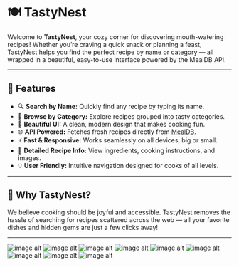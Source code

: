 # 🍽️ TastyNest

Welcome to **TastyNest**, your cozy corner for discovering mouth-watering recipes! Whether you’re craving a quick snack or planning a feast, TastyNest helps you find the perfect recipe by name or category — all wrapped in a beautiful, easy-to-use interface powered by the MealDB API.  

---

## 🌟 Features

- 🔍 **Search by Name:** Quickly find any recipe by typing its name.
- 📂 **Browse by Category:** Explore recipes grouped into tasty categories.
- 🎨 **Beautiful UI:** A clean, modern design that makes cooking fun.
- 🌐 **API Powered:** Fetches fresh recipes directly from [MealDB](https://www.themealdb.com/api.php).
- ⚡ **Fast & Responsive:** Works seamlessly on all devices, big or small.
- 🥗 **Detailed Recipe Info:** View ingredients, cooking instructions, and images.
- 💡 **User Friendly:** Intuitive navigation designed for cooks of all levels.

---

## 🎯 Why TastyNest?

We believe cooking should be joyful and accessible. TastyNest removes the hassle of searching for recipes scattered across the web — all your favorite dishes and hidden gems are just a few clicks away!

---
![image alt](https://github.com/Prabod-Sandaruwan/TastyNest/blob/master/images/Screenshot%201.png?raw=true)
![image alt](https://github.com/Prabod-Sandaruwan/TastyNest/blob/master/images/Screenshot%202.png?raw=true)
![image alt](https://github.com/Prabod-Sandaruwan/TastyNest/blob/master/images/Screenshot%203.png?raw=true)
![image alt](https://github.com/Prabod-Sandaruwan/TastyNest/blob/master/images/Screenshot%204.png?raw=true)
![image alt](https://github.com/Prabod-Sandaruwan/TastyNest/blob/master/images/Screenshot%205.png?raw=true)
![image alt](https://github.com/Prabod-Sandaruwan/TastyNest/blob/master/images/Screenshot%206.png?raw=true)
![image alt](https://github.com/Prabod-Sandaruwan/TastyNest/blob/master/images/Screenshot%207.png?raw=true)
![image alt](https://github.com/Prabod-Sandaruwan/TastyNest/blob/master/images/Screenshot%208.png?raw=true)
![image alt](https://github.com/Prabod-Sandaruwan/TastyNest/blob/master/images/Screenshot%209.png?raw=true)

